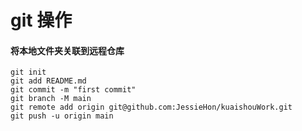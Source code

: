 # git 操作

#### 将本地文件夹关联到远程仓库

```
git init
git add README.md
git commit -m "first commit"
git branch -M main
git remote add origin git@github.com:JessieHon/kuaishouWork.git
git push -u origin main
```

